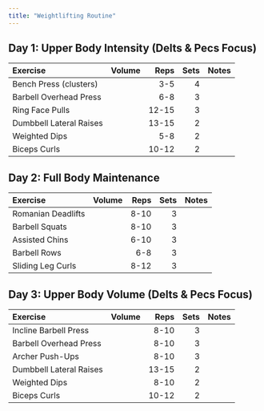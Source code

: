 ```yaml
---
title: "Weightlifting Routine"
---
```


## Day 1: Upper Body Intensity (Delts & Pecs Focus)

| Exercise                  | Volume    | Reps  | Sets | Notes                  |
|:-------------|:----|--:|--:|:-------------|
| Bench Press (clusters)    |           | 3-5   | 4    |                        |
| Barbell Overhead Press    |           | 6-8   | 3    |                        |
| Ring Face Pulls           |           | 12-15 | 3    |                        |
| Dumbbell Lateral Raises   |           | 13-15 | 2    |                        |
| Weighted Dips             |           | 5-8   | 2    |                        |
| Biceps Curls              |           | 10-12 | 2    |                        |

## Day 2: Full Body Maintenance

| Exercise                  | Volume    | Reps  | Sets | Notes                  |
|:-------------|:----|--:|--:|:-------------|
| Romanian Deadlifts        |           | 8-10  | 3    |                        |
| Barbell Squats            |           | 8-10  | 3    |                        |
| Assisted Chins            |           | 6-10  | 3    |                        |
| Barbell Rows              |           | 6-8   | 3    |                        |
| Sliding Leg Curls         |           | 8-12  | 3    |                        |

## Day 3: Upper Body Volume (Delts & Pecs Focus)

| Exercise                  | Volume    | Reps  | Sets | Notes                  |
|:-------------|:----|--:|--:|:-------------|
| Incline Barbell Press     |           | 8-10  | 3    |                        |
| Barbell Overhead Press    |           | 8-10  | 3    |                        |
| Archer Push-Ups           |           | 8-10  | 3    |                        |
| Dumbbell Lateral Raises   |           | 13-15 | 2    |                        |
| Weighted Dips             |           | 8-10  | 2    |                        |
| Biceps Curls              |           | 10-12 | 2    |                        |
